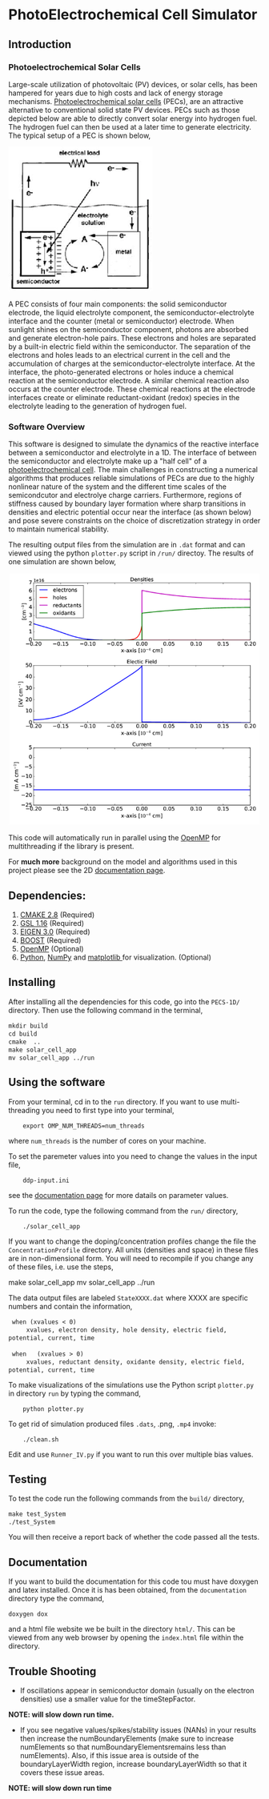 # PhotoElectrochemical Cell Simulator

## Introduction

### Photoelectrochemical Solar Cells

Large-scale utilization of photovoltaic (PV) devices, or solar cells, has been hampered 
for years due to high costs and lack of energy storage mechanisms.  <a href="https://en.wikipedia.org/wiki/Photoelectrochemical_cell">Photoelectrochemical solar cells</a>  (PECs), are an attractive alternative to conventional solid state PV devices.  PECs such as those depicted below are able to directly convert solar energy into hydrogen fuel.  The hydrogen fuel can then be used at a later time to generate electricity. The typical setup of a PEC is shown below,

![Photoelectrochemical Solar Cell](./documentation/images/PEC.png)

A PEC consists of four main components: the solid semiconductor electrode, the liquid electrolyte component, the semiconductor-electrolyte interface and the counter (metal or semiconductor) electrode.  When sunlight shines on the semiconductor component, photons are absorbed and generate electron-hole pairs. These electrons and holes are separated by a built-in electric field within the semiconductor. The separation of the electrons and holes leads to an electrical current in the cell and the accumulation of charges at the semiconductor-electrolyte interface.  At the interface, the photo-generated electrons or holes induce a chemical reaction at the semiconductor electrode. A similar chemical reaction also occurs at the counter electrode. These chemical reactions at the electrode interfaces create or eliminate reductant-oxidant (redox) species in the electrolyte leading to the generation of hydrogen fuel.  


### Software Overview

This software is designed to simulate the dynamics of the reactive interface between a semiconductor and electrolyte in a 1D. The interface of between the semiconductor and electrolyte make up a "half cell" of a  <a href="https://en.wikipedia.org/wiki/Photoelectrochemical_cell">photoelectrochemical cell</a>. The main challenges in constructing a numerical algorithms that produces reliable simulations of PECs are due to the highly nonlinear nature of the system and the different time scales of the semicondcutor and electrolye charge carriers.  Furthermore, regions of stiffness caused by boundary layer formation where sharp transitions in densities and electric potential occur near the interface (as shown below) and pose severe constraints on the choice of discretization strategy in order to maintain numerical stability.

The resulting output files from the simulation are in <code>.dat</code> format and can viewed using the python <code>plotter.py</code> script in <code>/run/</code> directoy.  The results of one simulation are shown below,

![Densities](./documentation/images/Device_2_Illum.png)


This code will automatically run in parallel using the <a href="http://www.openmp.org/">OpenMP</a> for multithreading if the library is present.

For **much more** background on the model and algorithms used in this project please see the  2D <a href="http://mdh266.github.io/PECS/">documentation page</a>.


## Dependencies:
1. <a href="https://cmake.org/">CMAKE 2.8</a>   (Required)
2. <a href="https://www.gnu.org/software/gsl/"> GSL 1.16</a>	(Required)
3. <a href="http://eigen.tuxfamily.org/">EIGEN 3.0</a>   (Required)
4. <a href="http://www.boost.org/">BOOST</a>      (Required)
5. <a href="http://www.openmp.org/"> OpenMP</a> 	(Optional)
6. <a href="https://www.python.org/"> Python</a>, <a href="http://www.numpy.org/">NumPy</a> and <a href="http://matplotlib.org/">matplotlib </a> for visualization. (Optional)


## Installing

After installing all the dependencies for this code, go into the <code>PECS-1D/</code> directory.  Then use the following command in the terminal,

	mkdir build
	cd build 
	cmake  ..
	make solar_cell_app
	mv solar_cell_app ../run


## Using the software
From your terminal, cd in to the  <code>run</code> directory.  If you want to use multi-threading you need to first type into your terminal,
		
		export OMP_NUM_THREADS=num_threads

where <code>num_threads</code> is the number of cores on your machine.

To set the paremeter values into you need to change the values in the input file,

	 	ddp-input.ini 

see the <a href="http://mdh266.github.io/PECS/">documentation page</a> for more datails on parameter values.

To run the code, type the following command from the <code>run/</code> directory,
			
		./solar_cell_app

If you want to change the doping/concentration profiles change the file the <code>ConcentrationProfile</code> directory.  All units (densities and space) in these files are in non-dimensional form.  You will need to recompile if you change any of these files, i.e. use the steps,

make solar_cell_app
mv solar_cell_app ../run

The data output files are labeled <code>StateXXXX.dat</code> where XXXX are specific numbers and contain the information,
	
	 when (xvalues < 0)
		 xvalues, electron density, hole density, electric field, potential, current, time

	 when	(xvalues > 0)
		 xvalues, reductant density, oxidante density, electric field, potential, current, time


To make visualizations of the simulations use the Python script <code>plotter.py</code> in directory <code>run</code> by typing the command,
		
		python plotter.py

To get rid of simulation produced files <code>.dats</code>, </code>.png</code>, <code>.mp4</code> invoke:
		
		./clean.sh

Edit and use <code>Runner_IV.py</code> if you want to run this over multiple bias values.


## Testing

To test the code run the following commands from the <code>build/</code> directory,

	make test_System
	./test_System

You will then receive a report back of whether the code passed all the tests.


## Documentation

If you want to build the documentation for this code tou must have
doxygen and latex installed.  Once it is has been obtained, from the <code>documentation</code> 
directory type the command,

	doxygen dox

and a html file website we be built in the directory <code>html/</code>.  This
can be viewed from any web browser by opening the <code>index.html</code> file within the directory.


## Trouble Shooting
* If oscillations appear in semiconductor domain (usually on the electron densities) 
use a smaller value for the timeStepFactor. 

**NOTE: will slow down run time.**

* If you see negative values/spikes/stability issues (NANs) in your results then increase the numBoundaryElements (make sure to 
increase numElements so that numBoundaryElementsremains less than numElements). 
Also, if this issue area is outside of the boundaryLayerWidth region, increase boundaryLayerWidth 
so that it covers these issue areas.  

**NOTE: will slow down run time**
